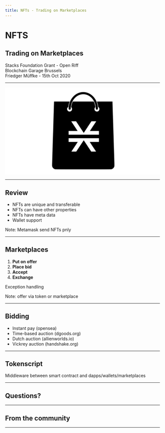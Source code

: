 ```yaml
---
title: NFTs - Trading on Marketplaces
---
```


<!-- .slide: data-background="./marketplace.jpg" data-background-opacity="0.3" -->

# NFTS

## Trading on Marketplaces

Stacks Foundation Grant - Open Riff  
Blockchain Garage Brussels  
Friedger Müffke - 15th Oct 2020

---

<!-- .slide: data-background="#ffffff" -->

![stacks marketplace](./stacks-marketplace-long.png)

---

## Review

- NFTs are unique and transferable
- NFTs can have other properties
- NFTs have meta data
- Wallet support <!-- .element: class="fragment" data-fragment-index="1" -->

Note: Metamask send NFTs pnly

---

## Marketplaces

1. **Put on offer**
1. **Place bid**
1. **Accept**
1. **Exchange**

Exception handling <!-- .element: class="fragment" data-fragment-index="1" -->

Note: offer via token or marketplace

---

## Bidding

- Instant pay (opensea) <!-- .element: class="fragment" data-fragment-index="1" -->
- Time-based auction (dgoods.org) <!-- .element: class="fragment" data-fragment-index="2" -->
- Dutch auction (allienworlds.io) <!-- .element: class="fragment" data-fragment-index="3" -->
- Vickrey auction (handshake.org) <!-- .element: class="fragment" data-fragment-index="4" -->

---

## Tokenscript

Middleware between smart contract and dapps/wallets/marketplaces

---

<!-- .slide: data-background="./stack-on-black.png" data-background-opacity="0.3" -->

## Questions?

---

## From the community

---
